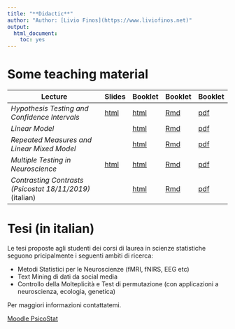 ```yaml
---
title: "**Didactic**"
author: "Author: [Livio Finos](https://www.liviofinos.net)"
output:
  html_document:
    toc: yes
---
```


# Some teaching material 
  

|  Lecture    | Slides | Booklet | Booklet |Booklet|
|--------------|--------|-------|-------|-------|
| *Hypothesis Testing and Confidence Intervals* | [html](https://rawcdn.githack.com/livioivil/inference_basics/283cf4937dd29b85291dac7dda0bcef82e738fb8/inference.html) |  [html](https://rawcdn.githack.com/livioivil/inference_basics/283cf4937dd29b85291dac7dda0bcef82e738fb8/inference_booklet.html)| [Rmd](https://github.com/livioivil/inference_basics/blob/master/inference_booklet.Rmd)| [pdf](https://github.com/livioivil/inference_basics/blob/master/inference_booklet.pdf)|
| *Linear Model* | |  [html](https://rawcdn.githack.com/livioivil/inference_basics/283cf4937dd29b85291dac7dda0bcef82e738fb8/LinearModel_booklet.html)| [Rmd](https://github.com/livioivil/inference_basics/blob/master/LinearModel_booklet.Rmd)| [pdf](https://github.com/livioivil/inference_basics/blob/master/LinearModel_booklet.pdf)|
| *Repeated Measures and Linear Mixed Model* | |  [html](https://rawcdn.githack.com/livioivil/inference_basics/283cf4937dd29b85291dac7dda0bcef82e738fb8/RepeatedMeasures_MixedModels_for_EEGdata.html)| [Rmd](https://github.com/livioivil/inference_basics/blob/master/RepeatedMeasures_MixedModels_for_EEGdata.Rmd)| [pdf ](https://github.com/livioivil/inference_basics/blob/master/RepeatedMeasures_MixedModels_for_EEGdata.pdf)|
| *Multiple Testing in Neuroscience* | [html](https://rawcdn.githack.com/livioivil/inference_basics/283cf4937dd29b85291dac7dda0bcef82e738fb8/fMRI_multiple_testing_slides.html) | [html](https://rawcdn.githack.com/livioivil/inference_basics/283cf4937dd29b85291dac7dda0bcef82e738fb8/fMRI_multiple_testing_booklet.html)|[Rmd](https://github.com/livioivil/inference_basics/blob/master/fMRI_multiple_testing.Rmd)|[pdf](https://github.com/livioivil/inference_basics/blob/master/fMRI_multiple_testing_booklet.pdf)|
| *Contrasting Contrasts (Psicostat 18/11/2019)* (italian) | | [html](https://rawcdn.githack.com/livioivil/inference_basics/283cf4937dd29b85291dac7dda0bcef82e738fb8/contrastanti_e_correlati.html)|[Rmd](https://github.com/livioivil/inference_basics/blob/master/contrastanti_e_correlati.Rmd)|[pdf](https://github.com/livioivil/inference_basics/blob/master/contrastanti_e_correlati.pdf)|

<!---
<li> Appunti del corso Classificazione e Analisi di Dati Multidimensionali (parte di Statistica Multivariata): <a href="https://dl.dropboxusercontent.com/u/2487724/CADM/DispensaMultivariata.pdf" >link to pdf</a></li> 
 <li> <a href="https://dl.dropboxusercontent.com/u/2487724/didactic/TestStat.pdf" >L'in(ter)ferenza statistica nella sperimentazione clinica e tecnologica </a>
- Slides presentate presso la Summer School 
<a href="http://matnet.unibg.it/summerschool/intro.php"> 
  'Incontriamo la Matematica, la Statistica e la Fisica'
 San Pellegrino Terme, 4-5-6 Settembre 2013 </a>

(<a href="https://dl.dropboxusercontent.com/u/2487724/didactic/TestStat.zip">file zip</a> con slides e materiale didattico usato nell'esperimento)

**Other (in italian)**


- Modello Lineare Semplice e Multiplo. Inferenza tra permutazioni e distribuzione normale <a href="./slidesRegressione.html">slides</a>  
- Test di permutazione - Una lezione con applicazioni tramite liberia R: flip <a href="./flipEsempio.html" >link all'html</a>

--->

# Tesi (in italian) <a name="tesi"></a>

Le tesi  proposte agli studenti dei corsi di laurea in scienze statistiche seguono pricipalmente i seguenti ambiti di ricerca:  

- Metodi Statistici per le Neuroscienze (fMRI, fNIRS, EEG etc)  
- Text Mining di dati da social media   
- Controllo della Molteplicità e Test di permutazione (con applicazioni a neuroscienza, ecologia, genetica)  

Per maggiori informazioni contattatemi.

[Moodle PsicoStat](https://elearning.unipd.it/scuolapsicologia/enrol/index.php?id=961)